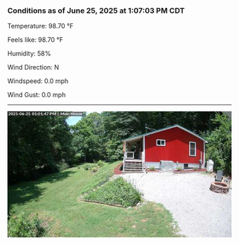 ### Conditions as of June 25, 2025 at 1:07:03 PM CDT 

Temperature: 98.70 &deg;F

Feels like: 98.70 &deg;F

Humidity: 58%

Wind Direction: N

Windspeed: 0.0 mph

Wind Gust: 0.0 mph

---

<img src="./images/latest.jpeg"/>


